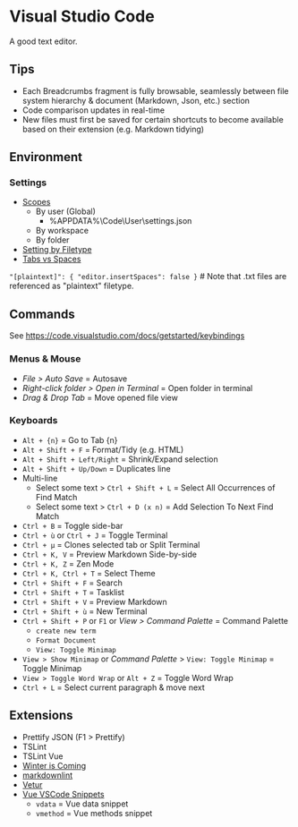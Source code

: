 # Visual Studio Code

A good text editor.

## Tips

* Each Breadcrumbs fragment is fully browsable, seamlessly between file system hierarchy & document (Markdown, Json, etc.) section
* Code comparison updates in real-time
* New files must first be saved for certain shortcuts to become available based on their extension (e.g. Markdown tidying)

## Environment

### Settings

* [Scopes](https://developer.hyvor.com/vscode-editing-settings-json)
  * By user (Global)
    * %APPDATA%\Code\User\settings.json
  * By workspace
  * By folder
* [Setting by Filetype](https://code.visualstudio.com/docs/getstarted/settings#_language-specific-editor-settings)
* [Tabs vs Spaces](https://stackoverflow.com/a/29972553)

`"[plaintext]": { "editor.insertSpaces": false }`   # Note that .txt files are referenced as "plaintext" filetype.

## Commands

See <https://code.visualstudio.com/docs/getstarted/keybindings>

### Menus & Mouse

* _File > Auto Save_ = Autosave
* _Right-click folder > Open in Terminal_ = Open folder in terminal
* _Drag & Drop Tab_ = Move opened file view

### Keyboards

* `Alt + {n}` = Go to Tab {n}
* `Alt + Shift + F` = Format/Tidy (e.g. HTML)
* `Alt + Shift + Left/Right` = Shrink/Expand selection
* `Alt + Shift + Up/Down` = Duplicates line
* Multi-line
  * Select some text > `Ctrl + Shift + L` = Select All Occurrences of Find Match
  * Select some text > `Ctrl + D (x n)` = Add Selection To Next Find Match
* `Ctrl + B` = Toggle side-bar
* `Ctrl + ù` or `Ctrl + J` = Toggle Terminal
* `Ctrl + µ` = Clones selected tab or Split Terminal
* `Ctrl + K, V` = Preview Markdown Side-by-side
* `Ctrl + K, Z` = Zen Mode
* `Ctrl + K, Ctrl + T` = Select Theme
* `Ctrl + Shift + F` = Search
* `Ctrl + Shift + T` = Tasklist
* `Ctrl + Shift + V` = Preview Markdown
* `Ctrl + Shift + ù` = New Terminal
* `Ctrl + Shift + P` or `F1` or _View > Command Palette_ = Command Palette
  * `create new term`
  * `Format Document`
  * `View: Toggle Minimap`
* `View > Show Minimap` or _Command Palette_ > `View: Toggle Minimap` = Toggle Minimap
* `View > Toggle Word Wrap` or `Alt + Z` = Toggle Word Wrap
* `Ctrl + L` = Select current paragraph & move next

## Extensions

* Prettify JSON (F1 > Prettify)
* TSLint
* TSLint Vue
* [Winter is Coming](https://github.com/johnpapa/vscode-winteriscoming)
* [markdownlint](https://marketplace.visualstudio.com/items?itemName=DavidAnson.vscode-markdownlint)
* [Vetur](https://marketplace.visualstudio.com/items?itemName=octref.vetur)
* [Vue VSCode Snippets](https://marketplace.visualstudio.com/items?itemName=sdras.vue-vscode-snippets)
  * `vdata` = Vue data snippet
  * `vmethod` = Vue methods snippet
